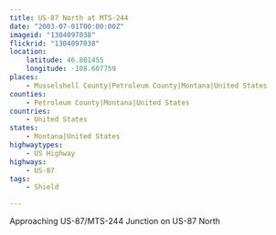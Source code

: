 ```yaml
---
title: US-87 North at MTS-244
date: "2003-07-01T00:00:00Z"
imageid: "1304097038"
flickrid: "1304097038"
location:
    latitude: 46.801455
    longitude: -108.607759
places:
    - Musselshell County|Petroleum County|Montana|United States
counties:
    - Petroleum County|Montana|United States
countries:
    - United States
states:
    - Montana|United States
highwaytypes:
    - US Highway
highways:
    - US-87
tags:
    - Shield

---
```

Approaching US-87/MTS-244 Junction on US-87 North